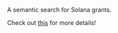 A semantic search for Solana grants.

Check out [this](https://www.notion.so/Solana-Grant-Finder-Submission-notes-c410206c1e6449499b6e0b3a0fdbe81b) for more details!
